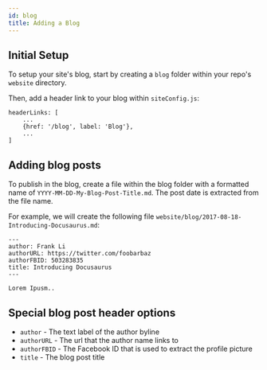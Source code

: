 ```yaml
---
id: blog
title: Adding a Blog
---
```


## Initial Setup

To setup your site's blog, start by creating a `blog` folder within your repo's `website` directory.

Then, add a header link to your blog within `siteConfig.js`:

```
headerLinks: [
    ...
    {href: '/blog', label: 'Blog'},
    ...
]
```

## Adding blog posts

To publish in the blog, create a file within the blog folder with a formatted name of `YYYY-MM-DD-My-Blog-Post-Title.md`. The post date is extracted from the file name.


For example, we will create the following file `website/blog/2017-08-18-Introducing-Docusaurus.md`:

```
---
author: Frank Li
authorURL: https://twitter.com/foobarbaz
authorFBID: 503283835
title: Introducing Docusaurus
---

Lorem Ipusm..
```

## Special blog post header options

- `author` - The text label of the author byline
- `authorURL` - The url that the author name links to
- `authorFBID` - The Facebook ID that is used to extract the profile picture
- `title` - The blog post title